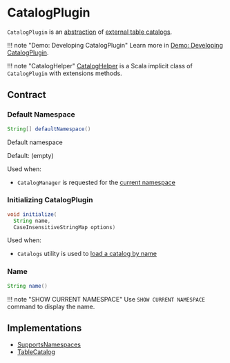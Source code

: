 # CatalogPlugin

`CatalogPlugin` is an [abstraction](#contract) of [external table catalogs](#implementations).

!!! note "Demo: Developing CatalogPlugin"
    Learn more in [Demo: Developing CatalogPlugin](../../demo/developing-catalogplugin.md).

!!! note "CatalogHelper"
    [CatalogHelper](CatalogHelper.md) is a Scala implicit class of `CatalogPlugin` with extensions methods.

## Contract

### <span id="defaultNamespace"> Default Namespace

```java
String[] defaultNamespace()
```

Default namespace

Default: (empty)

Used when:

* `CatalogManager` is requested for the [current namespace](CatalogManager.md#currentNamespace)

### <span id="initialize"> Initializing CatalogPlugin

```java
void initialize(
  String name,
  CaseInsensitiveStringMap options)
```

Used when:

* `Catalogs` utility is used to [load a catalog by name](Catalogs.md#load)

### <span id="name"> Name

```java
String name()
```

!!! note "SHOW CURRENT NAMESPACE"
    Use `SHOW CURRENT NAMESPACE` command to display the name.

## Implementations

* [SupportsNamespaces](SupportsNamespaces.md)
* [TableCatalog](TableCatalog.md)
